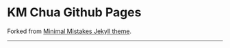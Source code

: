 # KM Chua Github Pages

Forked from [Minimal Mistakes Jekyll theme](https://github.com/mmistakes/minimal-mistakes).

---

